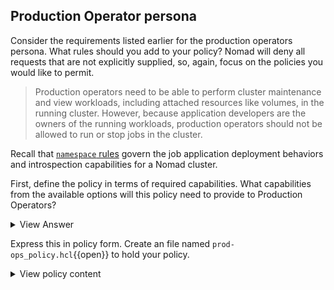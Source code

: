 ## Production Operator persona

Consider the requirements listed earlier for the production operators
persona. What rules should you add to your policy? Nomad will deny all requests
that are not explicitly supplied, so, again, focus on the policies you would
like to permit.

> Production operators need to be able to perform cluster
maintenance and view workloads, including attached resources like
volumes, in the running cluster. However, because application
developers are the owners of the running workloads, production
operators should not be allowed to run or stop jobs in the cluster.

Recall that [`namespace` rules] govern the job application deployment behaviors
and introspection capabilities for a Nomad cluster.

First, define the policy in terms of required capabilities. What capabilities
from the available options will this policy need to provide to Production
Operators?

<details><summary>View Answer</summary>

<table>
  <thead><tr><th>Capability</th><th>Desired</th></tr></thead>
  <tbody>
<tr><td><strong>deny</strong> - When multiple policies are associated with a token, deny will take precedence and prevent any capabilities. </td><td> N/A </td></tr>
<tr><td><strong>list-jobs</strong> - Allows listing the jobs and seeing coarse grain status. </td><td> ✅ </td></tr>
<tr><td><strong>read-job</strong> - Allows inspecting a job and seeing fine grain status. </td><td> ✅ </td></tr>
<tr><td><strong>submit-job</strong> - Allows jobs to be submitted or modified. </td><td> 🚫 </td></tr>
<tr><td><strong>dispatch-job</strong> - Allows jobs to be dispatched. </td><td> 🚫 </td></tr>
<tr><td><strong>read-logs</strong> - Allows the logs associated with a job to be viewed. </td><td> 🚫 </td></tr>
<tr><td><strong>read-fs</strong> - Allows the filesystem of allocations associated to be viewed. </td><td> 🚫 </td></tr>
<tr><td><strong>alloc-exec</strong> - Allows an operator to connect and run commands in running allocations. </td><td> 🚫 </td></tr>
<tr><td><strong>alloc-node-exec</strong> - Allows an operator to connect and run commands in allocations running without filesystem isolation, for example, raw_exec jobs. </td><td> 🚫 </td></tr>
<tr><td><strong>alloc-lifecycle</strong> - Allows an operator to stop individual allocations manually. </td><td> 🚫 </td></tr>
<tr><td><strong>csi-register-plugin</strong> - Allows jobs to be submitted that register themselves as CSI plugins. </td><td> 🚫 </td></tr>
<tr><td><strong>csi-write-volume</strong> - Allows CSI volumes to be registered or deregistered. </td><td> 🚫 </td></tr>
<tr><td><strong>csi-read-volume</strong> - Allows inspecting a CSI volume and seeing fine grain status. </td><td> ✅ </td></tr>
<tr><td><strong>csi-list-volume</strong> - Allows listing CSI volumes and seeing coarse grain status. </td><td> ✅ </td></tr>
<tr><td><strong>csi-mount-volume</strong> - Allows jobs to be submitted that claim a CSI volume. </td><td> 🚫 </td></tr>
<tr><td><strong>list-scaling-policies</strong> - Allows listing scaling policies. </td><td> 🚫 </td></tr>
<tr><td><strong>read-scaling-policy</strong> - Allows inspecting a scaling policy. </td><td> 🚫 </td></tr>
<tr><td><strong>read-job-scaling</strong> - Allows inspecting the current scaling of a job. </td><td> 🚫 </td></tr>
<tr><td><strong>scale-job</strong> - Allows scaling a job up or down. </td><td> 🚫 </td></tr>
<tr><td><strong>sentinel-override</strong> - Allows soft mandatory policies to be overridden. </td><td> 🚫 </td></tr>
</tbody></table>
<br /><br />
Again, the course-grained `policy` value of a namespace rule is a list of
capabilities.

<!-- markdownlint-disable no-inline-html -->
<table>
  <thead>
    <tr><th> Policy value </th><th> Capabilities </th></tr>
  </thead>
  <tbody>
    <tr><td><code>deny</code></td><td>deny </td></tr>
    <tr><td><code>read</code></td><td>list-jobs<br />read-job<br />csi-list-volume<br />csi-read-volume<br />list-scaling-policies<br />read-scaling-policy<br />read-job-scaling </td></tr>
    <tr><td><code>write</code></td><td>list-jobs<br />read-job<br />submit-job<br />dispatch-job<br />read-logs<br />read-fs<br />alloc-exec<br />alloc-lifecycle<br />csi-write-volume<br />csi-mount-volume<br />list-scaling-policies<br />read-scaling-policy<br />read-job-scaling<br />scale-job </td></tr>
    <tr><td><code>scale</code></td><td>list-scaling-policies<br />read-scaling-policy<br />read-job-scaling<br />scale-job</td></tr>
    <tr><td><code>list</code></td><td>(grants listing plugin metadata only) </td></tr>
  </tbody>
</table>
<!-- markdownlint-restore -->

</details>

Express this in policy form. Create an file named `prod-ops_policy.hcl`{{open}}
to hold your policy.

<details><summary>View policy content</summary>

The capabilities required for the "default" Namespace the Namespace API are
captured with the `read` coarse-grained policy disposition.

<pre class="file" data-filename="prod-ops_policy.hcl" data-target="replace">
namespace "default" {
  policy = "read"
}
</pre>

Operators will also need to have access to several other API endpoints: node,
agent, operator. Consult the individual API documentation for more details on
the endpoints. For this scenario, you can use this rule set.

<pre class="file" data-filename="prod-ops_policy.hcl" data-target="append">
node {
  policy = "write"
}

agent {
  policy = "write"
}

operator {
  policy = "write"
}

plugin {
  policy = "list"
}
</pre>

Add all of these policy elements to your `prod-ops_policy.hcl` file.

</details>

[`namespace` rules]: https://learn.hashicorp.com/tutorials/nomad/access-control-policies#namespace-rules
